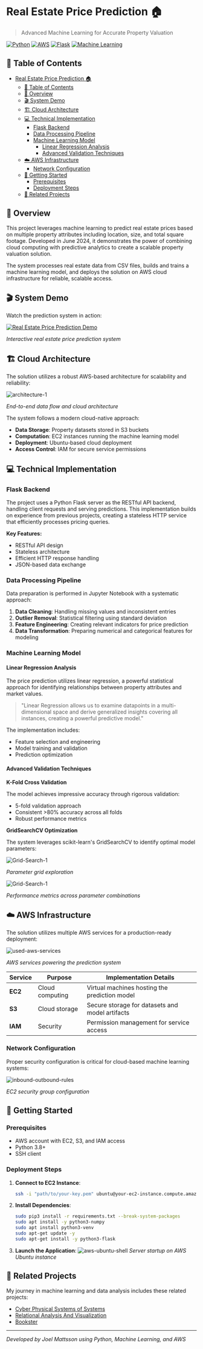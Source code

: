 # Real Estate Price Prediction 🏠

> Advanced Machine Learning for Accurate Property Valuation

[![Python](https://img.shields.io/badge/Python-3.8%2B-blue)](https://www.python.org/)
[![AWS](https://img.shields.io/badge/AWS-Cloud%20Deployed-orange)](https://aws.amazon.com/)
[![Flask](https://img.shields.io/badge/Flask-Web%20Server-lightgrey)](https://flask.palletsprojects.com/)
[![Machine Learning](https://img.shields.io/badge/ML-Linear%20Regression-green)](https://scikit-learn.org/)

## 📑 Table of Contents

- [Real Estate Price Prediction 🏠](#real-estate-price-prediction-)
  - [📑 Table of Contents](#-table-of-contents)
  - [🎯 Overview](#-overview)
  - [🎬 System Demo](#-system-demo)
  - [🏗 Cloud Architecture](#-cloud-architecture)
  - [💻 Technical Implementation](#-technical-implementation)
    - [Flask Backend](#flask-backend)
    - [Data Processing Pipeline](#data-processing-pipeline)
    - [Machine Learning Model](#machine-learning-model)
      - [Linear Regression Analysis](#linear-regression-analysis)
      - [Advanced Validation Techniques](#advanced-validation-techniques)
  - [☁️ AWS Infrastructure](#️-aws-infrastructure)
    - [Network Configuration](#network-configuration)
  - [🚀 Getting Started](#-getting-started)
    - [Prerequisites](#prerequisites)
    - [Deployment Steps](#deployment-steps)
  - [🔗 Related Projects](#-related-projects)

## 🎯 Overview

This project leverages machine learning to predict real estate prices based on multiple property attributes including location, size, and total square footage. Developed in June 2024, it demonstrates the power of combining cloud computing with predictive analytics to create a scalable property valuation solution.

The system processes real estate data from CSV files, builds and trains a machine learning model, and deploys the solution on AWS cloud infrastructure for reliable, scalable access.

## 🎬 System Demo

Watch the prediction system in action:

[![Real Estate Price Prediction Demo](https://img.youtube.com/vi/TodmrVeLiXM/maxresdefault.jpg)](https://www.youtube.com/watch?v=TodmrVeLiXM)

*Interactive real estate price prediction system*

## 🏗 Cloud Architecture

The solution utilizes a robust AWS-based architecture for scalability and reliability:

![architecture-1](readme-pictures/aws-and-app/architecture-flow.PNG)

*End-to-end data flow and cloud architecture*

The system follows a modern cloud-native approach:
- **Data Storage**: Property datasets stored in S3 buckets
- **Computation**: EC2 instances running the machine learning model
- **Deployment**: Ubuntu-based cloud deployment
- **Access Control**: IAM for secure service permissions

## 💻 Technical Implementation

### Flask Backend

The project uses a Python Flask server as the RESTful API backend, handling client requests and serving predictions. This implementation builds on experience from previous projects, creating a stateless HTTP service that efficiently processes pricing queries.

**Key Features:**
- RESTful API design
- Stateless architecture
- Efficient HTTP response handling
- JSON-based data exchange

### Data Processing Pipeline

Data preparation is performed in Jupyter Notebook with a systematic approach:

1. **Data Cleaning**: Handling missing values and inconsistent entries
2. **Outlier Removal**: Statistical filtering using standard deviation
3. **Feature Engineering**: Creating relevant indicators for price prediction
4. **Data Transformation**: Preparing numerical and categorical features for modeling

### Machine Learning Model

#### Linear Regression Analysis

The price prediction utilizes linear regression, a powerful statistical approach for identifying relationships between property attributes and market values.

> "Linear Regression allows us to examine datapoints in a multi-dimensional space and derive generalized insights covering all instances, creating a powerful predictive model."

The implementation includes:
- Feature selection and engineering
- Model training and validation
- Prediction optimization

#### Advanced Validation Techniques

**K-Fold Cross Validation**

The model achieves impressive accuracy through rigorous validation:
- 5-fold validation approach
- Consistent >80% accuracy across all folds
- Robust performance metrics

**GridSearchCV Optimization**

The system leverages scikit-learn's GridSearchCV to identify optimal model parameters:

![Grid-Search-1](readme-pictures/ml-model/5.%20GridSearchCV.PNG)

*Parameter grid exploration*

![Grid-Search-1](readme-pictures/ml-model/6.%20GridSearchCV.PNG)

*Performance metrics across parameter combinations*

## ☁️ AWS Infrastructure

The solution utilizes multiple AWS services for a production-ready deployment:

![used-aws-services](readme-pictures/aws-and-app/aws-serviced-used.PNG)

*AWS services powering the prediction system*

| Service | Purpose | Implementation Details |
|---------|---------|------------------------|
| **EC2** | Cloud computing | Virtual machines hosting the prediction model |
| **S3** | Cloud storage | Secure storage for datasets and model artifacts |
| **IAM** | Security | Permission management for service access |

### Network Configuration

Proper security configuration is critical for cloud-based machine learning systems:

![inbound-outbound-rules](readme-pictures/aws-and-app/ec2-inbound-rules.PNG)

*EC2 security group configuration*

## 🚀 Getting Started

### Prerequisites
- AWS account with EC2, S3, and IAM access
- Python 3.8+
- SSH client

### Deployment Steps

1. **Connect to EC2 Instance**:
   ```bash
   ssh -i "path/to/your-key.pem" ubuntu@your-ec2-instance.compute.amazonaws.com
   ```

2. **Install Dependencies**:
   ```bash
   sudo pip3 install -r requirements.txt --break-system-packages
   sudo apt install -y python3-numpy
   sudo apt install python3-venv
   sudo apt-get update -y
   sudo apt-get install -y python3-flask
   ```

3. **Launch the Application**:
   ![aws-ubuntu-shell](readme-pictures/aws-and-app/aws-ubuntu-run-server.PNG)
   *Server startup on AWS Ubuntu instance*

## 🔗 Related Projects

My journey in machine learning and data analysis includes these related projects:
- [Cyber Physical Systems of Systems](https://github.com/mrjex/Cyber-Physical-Systems-and-Sytems-of-Systems)
- [Relational Analysis And Visualization](https://github.com/mrjex/Relational-Analysis-and-Visualization)
- [Bookster](https://github.com/mrjex/Bookster)

---

*Developed by Joel Mattsson using Python, Machine Learning, and AWS*